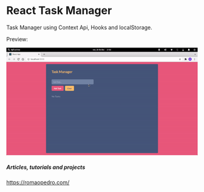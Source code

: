# React Task Manager

Task Manager using Context Api, Hooks and localStorage.

Preview:

<img src="https://raw.githubusercontent.com/romaopedro199/react-task-manager/main/screen-capture.gif" alt="React Task Manager" title="React Task Manager" width="800"/>

##### Articles, tutorials and projects
https://romaopedro.com/
